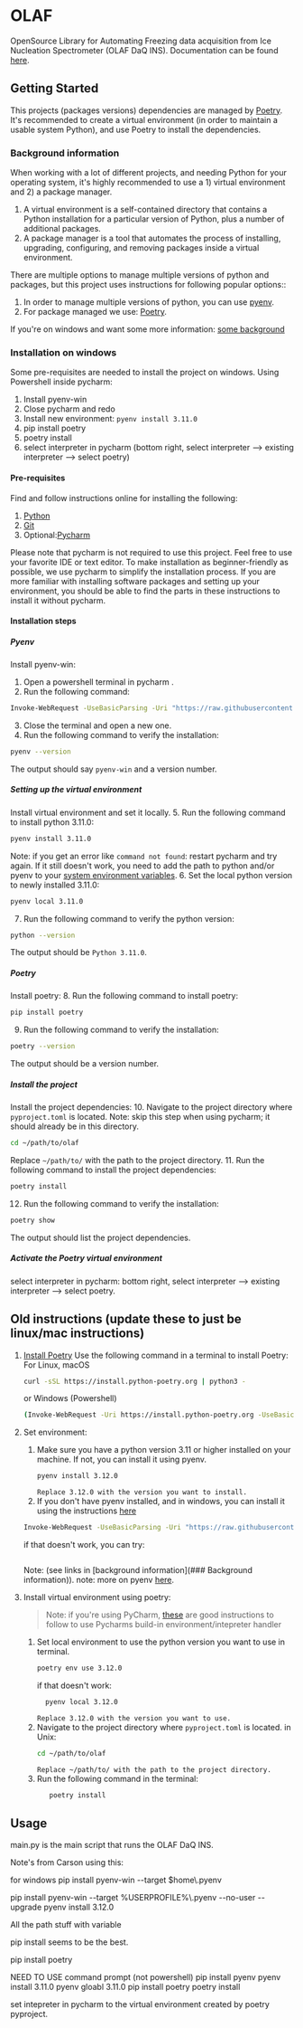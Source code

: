 
# OLAF
OpenSource Library for Automating Freezing data acquisition from Ice Nucleation Spectrometer (OLAF DaQ INS).
Documentation can be found [here](https://sigran.github.io/OLAF/).
## Getting Started
 This projects (packages versions) dependencies are managed by [Poetry](https://python-poetry.org/docs/). 
 It's recommended to create a virtual environment (in order to maintain a usable system Python), 
 and use Poetry to install the dependencies.

### Background information
When working with a lot of different projects, and needing Python for your operating system, 
it's highly recommended to use a 1) virtual environment and 2) a package manager.
1) A virtual environment is a self-contained directory that contains a Python installation for a particular version of Python, plus a number of additional packages.
2) A package manager is a tool that automates the process of installing, upgrading, configuring, and removing packages inside a virtual environment.

There are multiple options to manage multiple versions of python and packages, but this project uses instructions for following popular options::
1) In order to manage multiple versions of python, you can use [pyenv](https://realpython.com/intro-to-pyenv/).
2) For package managed we use: [Poetry](https://python-poetry.org/docs/).

If you're on windows and want some more information: [some background](https://endjin.com/blog/2023/03/how-to-setup-python-pyenv-poetry-on-windows)

### Installation on windows
Some pre-requisites are needed to install the project on windows. 
Using Powershell inside pycharm:
1. Install pyenv-win 
2. Close pycharm and redo 
3. Install new environment: `pyenv install 3.11.0`
4. pip install poetry 
5. poetry install 
6. select interpreter in pycharm (bottom right, select interpreter --> existing interpreter --> select poetry)

#### Pre-requisites
Find and follow instructions online for installing the following:
1. [Python](https://www.python.org/downloads/)
2. [Git](https://git-scm.com/downloads)
3. Optional:[Pycharm](https://www.jetbrains.com/pycharm/download/)

Please note that pycharm is not required to use this project. Feel free to use your favorite IDE or text editor.
To make installation as beginner-friendly as possible, we use pycharm to simplify the installation process. If you are
more familiar with installing software packages and setting up your environment, you should be able to find the parts
in these instructions to install it without pycharm.

#### Installation steps
##### Pyenv
Install pyenv-win:
1. Open a powershell terminal in pycharm <add image>.
2. Run the following command:
```bash
Invoke-WebRequest -UseBasicParsing -Uri "https://raw.githubusercontent.com/pyenv-win/pyenv-win/master/pyenv-win/install-pyenv-win.ps1" -OutFile "./install-pyenv-win.ps1"; &"./install-pyenv-win.ps1"
```
3. Close the terminal and open a new one.
4. Run the following command to verify the installation:
```bash
pyenv --version
```
The output should say `pyenv-win` and a version number.

##### Setting up the virtual environment
Install virtual environment and set it locally.
5. Run the following command to install python 3.11.0:
```bash
pyenv install 3.11.0
```
Note: if you get an error like `command not found`: restart pycharm and try again.
    If it still doesn't work, you need to add the path to python and/or pyenv to your [system environment variables](https://phoenixnap.com/kb/add-python-to-path).
6. Set the local python version to newly installed 3.11.0:
```bash
pyenv local 3.11.0
```
7. Run the following command to verify the python version:
```bash
python --version
```
The output should be `Python 3.11.0`.

##### Poetry
Install poetry:
8. Run the following command to install poetry:
```bash
pip install poetry
```
9. Run the following command to verify the installation:
```bash
poetry --version
```
The output should be a version number.

##### Install the project
Install the project dependencies:
10. Navigate to the project directory where `pyproject.toml` is located. 
Note: skip this step when using pycharm; it should already be in this directory.
```bash
cd ~/path/to/olaf
```
Replace `~/path/to/` with the path to the project directory.
11. Run the following command to install the project dependencies:
```bash
poetry install
```
12. Run the following command to verify the installation:
```bash
poetry show
```
The output should list the project dependencies.

##### Activate the Poetry virtual environment
select interpreter in pycharm: 
bottom right, select interpreter --> existing interpreter --> select poetry.
<add images>








## Old instructions (update these to just be linux/mac instructions)
 1. [Install Poetry](https://python-poetry.org/docs/#installing-with-the-official-installer)
    Use the following command in a terminal to install Poetry:
    For Linux, macOS
    ```bash
    curl -sSL https://install.python-poetry.org | python3 -
    ```
    or Windows (Powershell)
    ```bash
    (Invoke-WebRequest -Uri https://install.python-poetry.org -UseBasicParsing).Content | py -
    ```
 2. Set environment:
    1. Make sure you have a python version 3.11 or higher installed on your machine. If not, you can install it using pyenv.
       ```bash
       pyenv install 3.12.0
       ```
       `Replace 3.12.0 with the version you want to install.`
    2. If you don't have pyenv installed, and in windows, you can install it using the instructions [here](https://github.com/pyenv-win/pyenv-win?tab=readme-ov-file#installation)
    ``` bash
    Invoke-WebRequest -UseBasicParsing -Uri "https://raw.githubusercontent.com/pyenv-win/pyenv-win/master/pyenv-win/install-pyenv-win.ps1" -OutFile "./install-pyenv-win.ps1"; &"./install-pyenv-win.ps1"
    ```
    if that doesn't work, you can try:
    ``` bash
    
    ```
    Note: (see links in [background information](### Background information)).
       note: more on pyenv [here](https://realpython.com/intro-to-pyenv/).


3. Install virtual environment using poetry:
    > Note: if you're using PyCharm, [these](https://www.jetbrains.com/help/pycharm/poetry.html) 
   > are good instructions to follow to use Pycharms build-in environment/intepreter handler
   1. Set local environment to use the python version you want to use in terminal.
       ```bash
       poetry env use 3.12.0
       ```
       if that doesn't work:
       ```bash
         pyenv local 3.12.0
       ```
       `Replace 3.12.0 with the version you want to use.`
   2. Navigate to the project directory where `pyproject.toml` is located. 
   in Unix:
      ```bash
      cd ~/path/to/olaf
      ```
      `Replace ~/path/to/ with the path to the project directory.`
   3. Run the following command in the terminal:
        ```bash
           poetry install
        ```
    
       
## Usage
main.py is the main script that runs the OLAF DaQ INS.
       
       
    

Note's from Carson using this:

for windows
pip install pyenv-win --target $home\\.pyenv

pip install pyenv-win --target %USERPROFILE%\\.pyenv --no-user --upgrade
pyenv install 3.12.0

All the path stuff with variable

pip install seems to be the best.

pip install poetry


NEED TO USE command prompt (not powershell)
pip install pyenv
pyenv install 3.11.0
pyenv gloabl 3.11.0
pip install poetry
poetry install

set intepreter in pycharm to the virtual environment created by poetry
pyproject.

